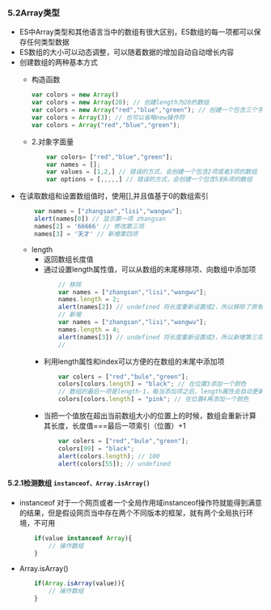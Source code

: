 ### 5.2Array类型
- ES中Array类型和其他语言当中的数组有很大区别，ES数组的每一项都可以保存任何类型数据
- ES数组的大小可以动态调整，可以随着数据的增加自动自动增长内容
- 创建数组的两种基本方式
    - 构造函数
	
        ```javascript
        var colors = new Array()
        var colors = new Array(20); // 创建length为20的数组
        var colors = new Array("red","blue","green"); // 创建一个包含三个字符串值的数组
        var colors = Array(3); // 也可以省略new操作符
        var colors = Array("red","blue","green");
        ```
		
    - 2.对象字面量
        ```javascript
            var colors= ["red","blue","green"];
            var names = [];
            var values = [1,2,] // 错误的方式，会创建一个包含2项或者3项的数组
            var options = [,,,,,] // 错误的方式，会创建一个包含5到6项的数组
        ```
- 在读取数组和设置数组值时，使用[],并且值基于0的数组索引
    ```javascript
        var names = ["zhangsan","lisi","wangwu"];
        alert(names[0]) // 显示第一项 zhangsan
        names[2] = '66666' // 修改第三项
        names[3] = '天才' // 新增第四项
    ```
    - length 
        - 返回数组长度值
        - 通过设置length属性值，可以从数组的末尾移除项、向数组中添加项
            ```javascript
                // 移除
                var names = ["zhangsan","lisi","wangwu"];
                names.length = 2; 
                alert(names[2]) // undefined 将长度重新设置成2，所以移除了原有的第三项
                // 新增
                var names = ["zhangsan","lisi","wangwu"];
                names.length = 4; 
                alert(names[3]) // undefined 将长度重新设置成3，所以新增第三项，但是没有值所以为undefined
                //
            ```   
        - 利用length属性和index可以方便的在数组的末尾中添加项
            ```javascript
                var colers = ["red","bule","green"];
                colors[colors.length] = "black"; // 在位置3添加一个颜色
                // 数组的最后一项是length-1，每当添加项之后，length属性会自动更新。
                colors[colors.length] = "pink"; // 在位置4再添加一个颜色
            ```
        - 当把一个值放在超出当前数组大小的位置上的时候，数组会重新计算其长度，长度值===最后一项索引（位置）+1
            ```javascript
                var colers = ["red","bule","green"];
                colors[99] = "black";
                alert(colors.length); // 100     
                alert(colors[55]); // undefined       
           ```
#### 5.2.1检测数组 `instanceof、Array.isArray()`
- instanceof 对于一个网页或者一个全局作用域instanceof操作符就能得到满意的结果，但是假设网页当中存在两个不同版本的框架，就有两个全局执行环境，不可用
    ```javascript
        if(value instanceof Array){
            // 操作数组
        }
    ```
- Array.isArray()
    ```javascript
        if(Array.isArray(value)){
            // 操作数组
        }
    ```
